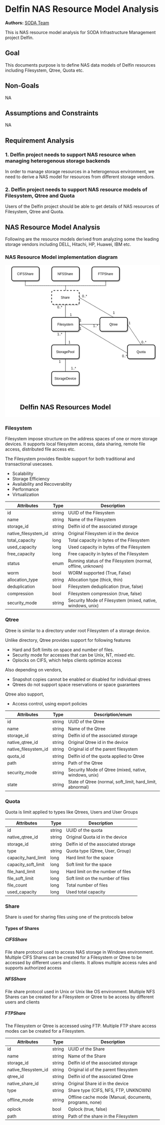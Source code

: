 # Delfin NAS Resource Model Analysis

**Authors:** [SODA Team](https://github.com/sodafounation)

This is NAS resource model analysis for SODA Infrastructure Management project Delfin.

## Goal

This documents purpose is to define NAS data models of Delfin resources including Filesystem, Qtree, Quota etc.

## Non-Goals

NA

## Assumptions and Constraints

NA

## Requirement Analysis

### 1. Delfin project needs to support NAS resource when managing heterogenous storage backends

In order to manage storage resources in a heterogenous environment, we need to derive a NAS model for resources from different storage vendors.

### 2. Delfin project needs to support NAS resource models of Filesystem, Qtree and Quota

Users of the Delfin project should be able to get details of NAS resources of Filesystem, Qtree and Quota.

## NAS Resource Model Analysis

Following are the resource models derived from analyzing some the leading storage vendors including DELL, Hitachi, HP, Huawei, IBM etc.

### NAS Resource Model implementation diagram

![NAS Resource Model Diagram](NASResources.png)

### Filesystem

Filesystem impose structure on the address spaces of one or more storage devices. It supports local filesystem access, data sharing, remote file access, distributed file access etc.

The Filesystem provides flexible support for both traditional and transactional usecases.

- Scalability
- Storage Efficiency
- Availability and Recoverablity
- Performance
- Virtualization

Attributes | Type | Description
-- | -- | --
id | string | UUID of the Filesystem
name | string | Name of the Filesystem
storage_id | string | Delfin id of the associated storage
native_filesystem_id | string | Original Filesystem id in the device
total_capacity | long | Total capacity in bytes of the Filesystem
used_capacity | long | Used capacity in bytes of the Filesystem
free_capacity | long | Free capacity in bytes of the Filesystem
status | enum | Running status of the Filesystem (normal, offline, unknown)
worm | bool | WORM supported (True, False)
allocation_type | string | Allocation type (thick, thin)
deduplication | bool | Filesystem deduplication (true, false)
compression | bool | Filesystem compression (true, false)
security_mode | string | Security Mode of Filesystem (mixed, native, windows, unix)

### Qtree

Qtree is similar to a directory under root Filesystem of a storage device.

Unlike directory, Qtree provides support for following features

- Hard and Soft limits on space and number of files.
- Security mode for accesses that can be Unix, NT, mixed etc.
- Oplocks on CIFS, which helps clients optimize access

Also depending on vendors,

- Snapshot copies cannot be enabled or disabled for individual qtrees
- Qtrees do not support space reservations or space guarantees

Qtree also support,

- Access control, using export policies

Attributes | Type | Description/enum
-- | -- | --
id | string | UUID of the Qtree
name | string | Name of the Qtree
storage_id | string | Delfin id of the associated storage
native_qtree_id | string | Original Qtree id in the device
native_filesystem_id | string | Original id of the parent filesystem
quota_id | string | Delfin id of the quota applied to Qtree
path | string | Path of the Qtree
security_mode | string | Security Mode of Qtree (mixed, native, windows, unix)
state | string | State of Qtree (normal, soft_limit, hard_limit, abnormal)

### Quota

Quota is limit applied to types like Qtrees, Users and User Groups

Attributes | Type | Description
-- | -- | --
id | string | UUID of the quota
native_qtree_id | string | Original Quota id in the device
storage_id | string | Delfin id of the associated storage
type | string | Quota type (Qtree, User, Group)
capacity_hard_limit | long | Hard limit for the space
capacity_soft_limit | long | Soft limit for the space
file_hard_limit | long | Hard limit on the number of files
file_soft_limit | long | Soft limit on the number of files
file_count | long | Total number of files
used_capacity | long | Used total capacity

### Share

Share is used for sharing files using one of the protocols below

#### Types of Shares
##### CIFSShare

File share protocol used to access NAS storage in Windows environment. Multiple CIFS Shares can be created for a Filesystem or Qtree to be accessed by different users and clients. It allows multiple access rules and supports authorized access

##### NFSShare

File share protocol used in Unix or Unix like OS environment. Multiple NFS Shares can be created for a Filesystem or Qtree to be access by different users and clients

##### FTPShare

The Filesystem or Qtree is accessed using FTP. Multiple FTP share access modes can be created for a Filesystem.


Attributes | Type | Description
-- | -- | --
id | string | UUID of the Share
name | string | Name of the Share
storage_id | string | Delfin id of the associated storage
native_filesystem_id | string | Original id of the parent filesystem
qtree_id | string | Delfin id of the associated Qtree
native_share_id | string | Original Share id in the device
type | string | Share type (CIFS, NFS, FTP, UNKNOWN)
offline_mode | string | Offline cache mode (Manual, documents, programs, none)
oplock | bool | Oplock (true, false)
path | string | Path of the share in the Filesystem
